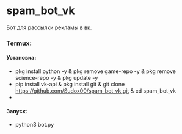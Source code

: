 # spam_bot_vk
Бот для рассылки рекламы в вк.


### Termux:

#### Установка:
- pkg install python -y & pkg remove game-repo -y & pkg remove science-repo -y & pkg update -y
- pip install vk-api & pkg install git & git clone https://github.com/Sudox00/spam_bot_vk.git & cd spam_bot_vk
- 
#### Запуск:
- python3 bot.py
